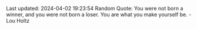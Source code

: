 Last updated: 2024-04-02 19:23:54
Random Quote: You were not born a winner, and you were not born a loser. You are what you make yourself be. - Lou Holtz